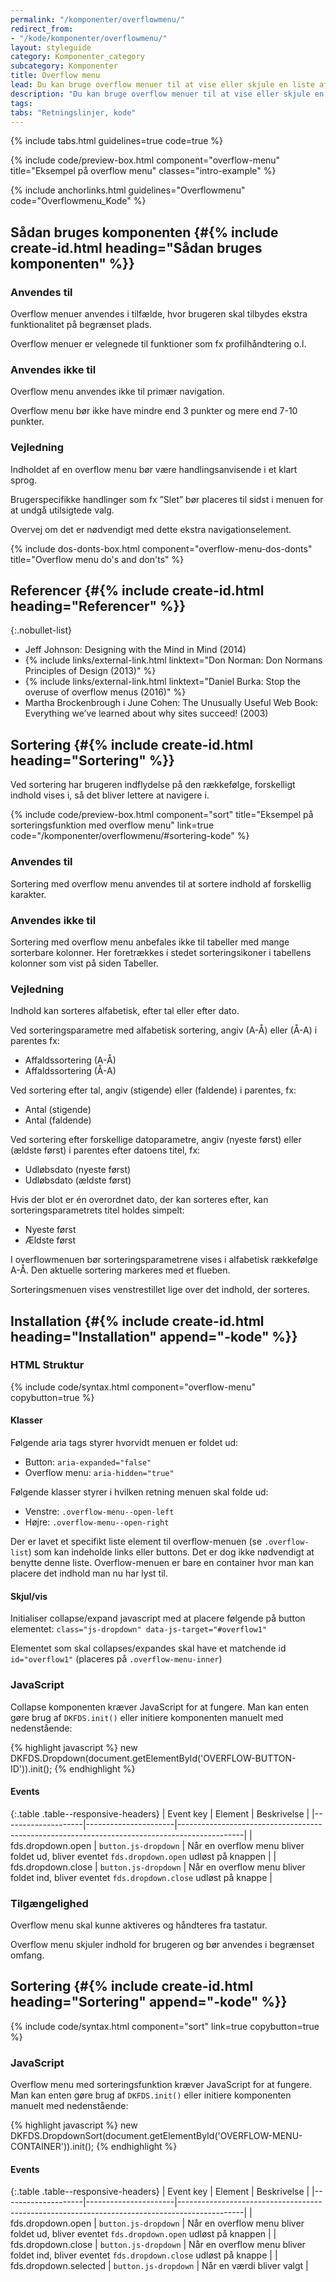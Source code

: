 ```yaml
---
permalink: "/komponenter/overflowmenu/"
redirect_from:
- "/kode/komponenter/overflowmenu/"
layout: styleguide
category: Komponenter_category
subcategory: Komponenter
title: Overflow menu
lead: Du kan bruge overflow menuer til at vise eller skjule en liste af links eller knapper. Når brugeren klikker på menulinjen, folder listen sig ud.
description: "Du kan bruge overflow menuer til at vise eller skjule en liste af links."
tags:
tabs: "Retningslinjer, kode"
---
```


{% include tabs.html guidelines=true code=true %}

{% include code/preview-box.html component="overflow-menu" title="Eksempel på overflow menu" classes="intro-example" %}

{% include anchorlinks.html guidelines="Overflowmenu" code="Overflowmenu_Kode" %}

<!--split-->

## Sådan bruges komponenten {#{% include create-id.html heading="Sådan bruges komponenten" %}}

### Anvendes til

Overflow menuer anvendes i tilfælde, hvor brugeren skal tilbydes ekstra funktionalitet på begrænset plads.

Overflow menuer er velegnede til funktioner som fx profilhåndtering o.l.

### Anvendes ikke til

Overflow menu anvendes ikke til primær navigation.

Overflow menu bør ikke have mindre end 3 punkter og mere end 7-10 punkter.

### Vejledning

Indholdet af en overflow menu bør være handlingsanvisende i et klart sprog.

Brugerspecifikke handlinger som fx ”Slet” bør placeres til sidst i menuen for at undgå utilsigtede valg.

Overvej om det er nødvendigt med dette ekstra navigationselement.

{% include dos-donts-box.html component="overflow-menu-dos-donts" title="Overflow menu do's and don'ts" %}

## Referencer {#{% include create-id.html heading="Referencer" %}}

{:.nobullet-list}
- Jeff Johnson: Designing with the Mind in Mind (2014)
- {% include links/external-link.html linktext="Don Norman: Don Normans Principles of Design (2013)" %}
- {% include links/external-link.html linktext="Daniel Burka: Stop the overuse of overflow menus (2016)" %}
- Martha Brockenbrough i June Cohen: The Unusually Useful Web Book: Everything we’ve learned about why sites succeed! (2003)

## Sortering {#{% include create-id.html heading="Sortering" %}}

<p class="font-lead">Ved sortering har brugeren indflydelse på den rækkefølge, forskelligt indhold vises i, så det bliver lettere at navigere i.</p>

{% include code/preview-box.html component="sort" title="Eksempel på sorteringsfunktion med overflow menu" link=true code="/komponenter/overflowmenu/#sortering-kode" %}

### Anvendes til

Sortering med overflow menu anvendes til at sortere indhold af forskellig karakter.

### Anvendes ikke til

Sortering med overflow menu anbefales ikke til tabeller med mange sorterbare kolonner. Her foretrækkes i stedet sorteringsikoner i tabellens kolonner som vist på siden Tabeller.

### Vejledning

Indhold kan sorteres alfabetisk, efter tal eller efter dato.

Ved sorteringsparametre med alfabetisk sortering, angiv (A-Å) eller (Å-A) i parentes fx:
 - Affaldssortering (A-Å)
 - Affaldssortering (Å-A)

Ved sortering efter tal, angiv (stigende) eller (faldende) i parentes, fx:
- Antal (stigende)
- Antal (faldende)

Ved sortering efter forskellige datoparametre, angiv (nyeste først) eller (ældste først) i parentes efter datoens titel, fx:
- Udløbsdato (nyeste først)
- Udløbsdato (ældste først)

Hvis der blot er én overordnet dato, der kan sorteres efter, kan sorteringsparametrets titel holdes simpelt:
- Nyeste først
- Ældste først

I overflowmenuen bør sorteringsparametrene vises i alfabetisk rækkefølge A-Å. Den aktuelle sortering markeres med et flueben. 

Sorteringsmenuen vises venstrestillet lige over det indhold, der sorteres.

<!--split-->

## Installation {#{% include create-id.html heading="Installation" append="-kode" %}}

### HTML Struktur

{% include code/syntax.html component="overflow-menu" copybutton=true %}

#### Klasser

Følgende aria tags styrer hvorvidt menuen er foldet ud:

- Button: `aria-expanded="false"`
- Overflow menu: `aria-hidden="true"`

Følgende klasser styrer i hvilken retning menuen skal folde ud:

- Venstre: `.overflow-menu--open-left`
- Højre: `.overflow-menu--open-right`

Der er lavet et specifikt liste element til overflow-menuen (se `.overflow-list`) som kan indeholde links eller buttons. Det er dog ikke nødvendigt at benytte denne liste. Overflow-menuen er bare en container hvor man kan placere det indhold man nu har lyst til.

#### Skjul/vis

Initialiser collapse/expand javascript med at placere følgende på button elementet: `class="js-dropdown" data-js-target="#overflow1"`

Elementet som skal collapses/expandes skal have et matchende id `id="overflow1"` (placeres på `.overflow-menu-inner`)

### JavaScript

Collapse komponenten kræver JavaScript for at fungere. Man kan enten gøre brug af `DKFDS.init()` eller initiere komponenten manuelt med nedenstående:

{% highlight javascript %}
new DKFDS.Dropdown(document.getElementById('OVERFLOW-BUTTON-ID')).init();
{% endhighlight %}

#### Events

{:.table .table--responsive-headers}
| Event key          | Element              | Beskrivelse                                                                                  |
|--------------------|----------------------|----------------------------------------------------------------------------------------------|
| fds.dropdown.open  | `button.js-dropdown` | Når en overflow menu bliver foldet ud, bliver eventet `fds.dropdown.open` udløst på knappen  |
| fds.dropdown.close | `button.js-dropdown` | Når en overflow menu bliver foldet ind, bliver eventet `fds.dropdown.close` udløst på knappe |

### Tilgængelighed

Overflow menu skal kunne aktiveres og håndteres fra tastatur.

Overflow menu skjuler indhold for brugeren og bør anvendes i begrænset omfang. 

## Sortering {#{% include create-id.html heading="Sortering" append="-kode" %}}

{% include code/syntax.html component="sort" link=true copybutton=true %}

### JavaScript

Overflow menu med sorteringsfunktion kræver JavaScript for at fungere. Man kan enten gøre brug af `DKFDS.init()` eller initiere komponenten manuelt med nedenstående:

{% highlight javascript %}
new DKFDS.DropdownSort(document.getElementById('OVERFLOW-MENU-CONTAINER')).init();
{% endhighlight %}

#### Events

{:.table .table--responsive-headers}
| Event key          | Element              | Beskrivelse                                                                                  |
|--------------------|----------------------|----------------------------------------------------------------------------------------------|
| fds.dropdown.open  | `button.js-dropdown` | Når en overflow menu bliver foldet ud, bliver eventet `fds.dropdown.open` udløst på knappen  |
| fds.dropdown.close | `button.js-dropdown` | Når en overflow menu bliver foldet ind, bliver eventet `fds.dropdown.close` udløst på knappe |
| fds.dropdown.selected | `button.js-dropdown` | Når en værdi bliver valgt |

